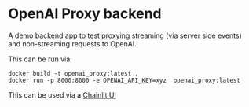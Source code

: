 # OpenAI Proxy backend

A demo backend app to test proxying streaming (via server side events) and non-streaming requests to OpenAI.

This can be run via:

```commandline
docker build -t openai_proxy:latest .
docker run -p 8000:8000 -e OPENAI_API_KEY=xyz  openai_proxy:latest
```

This can be used via a [Chainlit UI](https://github.com/mikeengland/openai-proxy-chainlit)